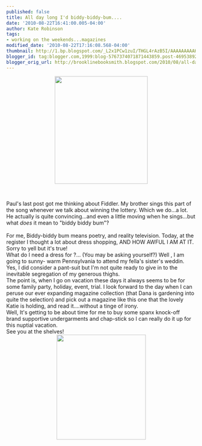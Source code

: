 ```yaml
---
published: false
title: All day long I'd biddy-biddy-bum....
date: '2010-08-22T16:41:00.005-04:00'
author: Kate Robinson
tags:
- working on the weekends...magazines
modified_date: '2010-08-22T17:16:08.568-04:00'
thumbnail: http://1.bp.blogspot.com/_L2x1PCw1zuI/THGL4rAzB5I/AAAAAAAAAHo/AtepkekpSPg/s72-c/fiddler.bmp
blogger_id: tag:blogger.com,1999:blog-5767374071871443859.post-4695389279085696594
blogger_orig_url: http://brooklinebooksmith.blogspot.com/2010/08/all-day-long-id-biddy-biddy-bum.html
---
```


<div><a href="http://1.bp.blogspot.com/_L2x1PCw1zuI/THGL4rAzB5I/AAAAAAAAAHo/AtepkekpSPg/s1600/fiddler.bmp"><img style="TEXT-ALIGN: center; MARGIN: 0px auto 10px; WIDTH: 247px; DISPLAY: block; HEIGHT: 286px; CURSOR: hand" id="BLOGGER_PHOTO_ID_5508337624985831314" border="0" alt="" src="http://1.bp.blogspot.com/_L2x1PCw1zuI/THGL4rAzB5I/AAAAAAAAAHo/AtepkekpSPg/s400/fiddler.bmp" /></a> </div><br /><br /><div>            Paul's last post got me thinking about Fiddler. My brother sings this part of the song whenever we talk about winning the lottery. Which we do...a lot. He actually is quite convincing...and even a little moving when he sings...but what <em>does</em> it mean to "biddy biddy bum"? </div><br /><div>            For me, Biddy-biddy bum means poetry, and reality television. Today, at the register I thought a lot about dress shopping, AND HOW AWFUL I AM AT IT. Sorry to yell but it's true!</div><div> </div><div> </div><div>          What do I need a dress for ?... (You may be asking yourself?) Well , I am going to sunny- warm Pennsylvania to attend my fella's sister's weddin. Yes, I did consider a pant-suit but I'm not quite ready to give in to the inevitable segregation of my generous thighs. </div><div> </div><div> </div><div>                The point is, when I go on vacation these days it always seems to be for some family party, holiday, event, trial. I look forward to the day when I can peruse our ever expanding magazine collection (that Dana is gardening into quite the  selection) and pick out a magazine like this one that the lovely Katie is holding, and read it....without a tinge of irony.</div><div> </div><div> </div><div>Well, It's getting to be about time for me to buy some spanx knock-off brand supportive undergarments and chap-stick so I can really do it up for this nuptial vacation.</div><div> </div><div>See you at the shelves!</div><div> </div><div> </div><div> </div><div><img style="TEXT-ALIGN: center; MARGIN: 0px auto 10px; WIDTH: 237px; DISPLAY: block; HEIGHT: 279px; CURSOR: hand" id="BLOGGER_PHOTO_ID_5508341245115530130" border="0" alt="" src="http://3.bp.blogspot.com/_L2x1PCw1zuI/THGPLZC-e5I/AAAAAAAAAHw/W985mT_b9nA/s400/affluent.bmp" /></div>